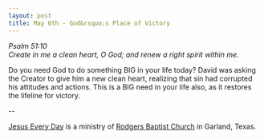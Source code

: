 ```yaml
---
layout: post
title: May 6th - God&rsquo;s Place of Victory
---
```


_Psalm 51:10  
Create in me a clean heart, O God; and renew a right spirit within
me._

Do you need God to do something BIG in your life today? David was
asking the Creator to give him a new clean heart, realizing that sin
had corrupted his attitudes and actions. This is a BIG need in your
life also, as it restores the lifeline for victory.

 --

<a href=http://jesuseveryday.net>Jesus Every Day</a> is a ministry of <a href=http://rodgersbaptist.net>Rodgers Baptist Church</a> in Garland, Texas.
